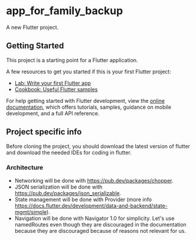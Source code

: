 # app_for_family_backup

A new Flutter project.

## Getting Started

This project is a starting point for a Flutter application.

A few resources to get you started if this is your first Flutter project:

- [Lab: Write your first Flutter app](https://docs.flutter.dev/get-started/codelab)
- [Cookbook: Useful Flutter samples](https://docs.flutter.dev/cookbook)

For help getting started with Flutter development, view the
[online documentation](https://docs.flutter.dev/), which offers tutorials,
samples, guidance on mobile development, and a full API reference.

## Project specific info
Before cloning the project, you should download the latest version of flutter and download the needed IDEs for coding in flutter.

### Architecture
* Networking will be done with https://pub.dev/packages/chopper.
* JSON serialization will be done with https://pub.dev/packages/json_serializable.
* State management will be done with Provider (more info https://docs.flutter.dev/development/data-and-backend/state-mgmt/simple).
* Navigation will be done with Navigator 1.0 for simplicity. Let's use namedRoutes even though they are discouraged in the documentation because they are discouraged because of reasons not relevant for us.
